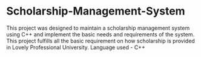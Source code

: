 # Scholarship-Management-System
This project was designed to maintain a scholarship management system using C++ and implement the basic needs and requirements of the system.
This project fulfills all the basic requirement on how scholarship is provided in Lovely Professional University. 
Language used - C++ 
